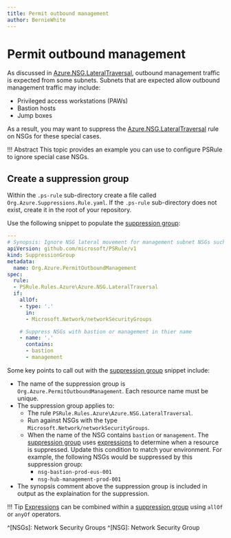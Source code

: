 ```yaml
---
title: Permit outbound management
author: BernieWhite
---
```


# Permit outbound management

As discussed in [Azure.NSG.LateralTraversal][1], outbound management traffic is expected from some subnets.
Subnets that are expected allow outbound management traffic may include:

- Privileged access workstations (PAWs)
- Bastion hosts
- Jump boxes

As a result, you may want to suppress the [Azure.NSG.LateralTraversal][1] rule on NSGs for these special cases.

!!! Abstract
    This topic provides an example you can use to configure PSRule to ignore special case NSGs.

  [1]: ../en/rules/Azure.NSG.LateralTraversal.md

## Create a suppression group

Within the `.ps-rule` sub-directory create a file called `Org.Azure.Suppressions.Rule.yaml`.
If the `.ps-rule` sub-directory does not exist, create it in the root of your repository.

Use the following snippet to populate the [suppression group][2]:

```yaml
---
# Synopsis: Ignore NSG lateral movement for management subnet NSGs such as Azure Bastion.
apiVersion: github.com/microsoft/PSRule/v1
kind: SuppressionGroup
metadata:
  name: Org.Azure.PermitOutboundManagement
spec:
  rule:
  - PSRule.Rules.Azure\Azure.NSG.LateralTraversal
  if:
    allOf:
    - type: '.'
      in:
      - Microsoft.Network/networkSecurityGroups

    # Suppress NSGs with bastion or management in thier name
    - name: '.'
      contains:
      - bastion
      - management
```

Some key points to call out with the [suppression group][2] snippet include:

- The name of the suppression group is `Org.Azure.PermitOutboundManagement`.
  Each resource name must be unique.
- The suppression group applies to:
  - The rule `PSRule.Rules.Azure\Azure.NSG.LateralTraversal`.
  - Run against NSGs with the type `Microsoft.Network/networkSecurityGroups`.
  - When the name of the NSG contains `bastion` or `management`.
    The [suppression group][2] uses [expressions][3] to determine when a resource is suppressed.
    Update this condition to match your environment.
    For example, the following NSGs would be suppressed by this suppression group:
    - `nsg-bastion-prod-eus-001`
    - `nsg-hub-management-prod-001`
- The synopsis comment above the suppression group is included in output as the explaination for the suppression.

!!! Tip
    [Expressions][3] can be combined within a [suppression group][2] using `allOf` or `anyOf` operators.

  [2]: https://microsoft.github.io/PSRule/v2/concepts/PSRule/en-US/about_PSRule_SuppressionGroups/
  [3]: https://microsoft.github.io/PSRule/v2/concepts/PSRule/en-US/about_PSRule_Expressions/

^[NSGs]: Network Security Groups
^[NSG]: Network Security Group
